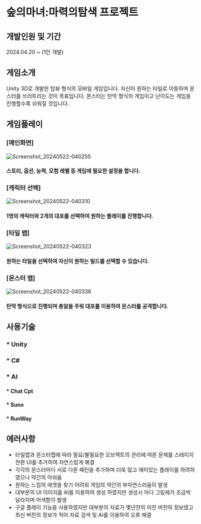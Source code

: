 # 숲의마녀:마력의탐색 프로젝트

## 개발인원 및 기간
2024.04.20 ~ (1인 개발)

## 게임소개
Unity 3D로 개발한 탑뷰 형식의 모바일 게임입니다.
자신이 원하는 타일로 이동하며 몬스터를 쓰러트리는 것이 목표입니다.
몬스터는 탄막 형식의 게임이고 난이도는 게임을 진행할수록 쉬워질 것입니다.

## 게임플레이
### [메인화면]
![Screenshot_20240522-040255](https://github.com/GyuHawn/ForestWitch-MagicSearch/assets/125939517/de85bfda-1677-4423-85be-83586bbb23bf)
#### 스토리, 옵션, 능력, 모험 레벨 등 게임에 필요한 설정을 합니다.

### [캐릭터 선택]
![Screenshot_20240522-040310](https://github.com/GyuHawn/ForestWitch-MagicSearch/assets/125939517/177d5c55-6c79-4449-86bd-4239d1d66fb1)
#### 1명의 캐릭터와 2개의 대포를 선택하여 원하는 플레이를 진행합니다.

### [타일 맵]
![Screenshot_20240522-040323](https://github.com/GyuHawn/ForestWitch-MagicSearch/assets/125939517/439302ee-716c-4623-9f19-e44d75a7631d)
#### 원하는 타일을 선택하여 자신이 원하는 빌드를 선택할 수 있습니다.

### [몬스터 맵]
![Screenshot_20240522-040336](https://github.com/GyuHawn/ForestWitch-MagicSearch/assets/125939517/ad38f6dd-9fdf-4598-8069-158bde36dedb)
#### 탄막 형식으로 진행되며 총알을 주워 대포를 이용하여 몬스터를 공격합니다.

## 사용기술
### * Unity
### * C#
### * AI
#### * Chat Cpt
#### * Suno
#### * RunWay

## 에러사항
* 타일맵과 몬스터맵에 따라 필요/불필요한 오브젝트의 관리에 따른 문제를 스테이지 전환 UI를 추가하여 자연스럽게 해결
* 각각의 몬스터마다 서로 다른 패턴을 추가하며 더욱 많고 재미있는 플레이를 하려하였으나 약간의 아쉬움
* 원하는 느낌의 에셋을 찾기 어려워 게임의 약간의 부자연스러움이 발생
* 대부분의 UI 이미지를 AI를 이용하여 생성 하였지만 생성시 마다 그림체가 조금씩 달라지며 어색함이 발생
* 구글 플레이 기능을 사용하였지만 대부분의 자료가 몇년전의 이전 버전의 정보였고 최신 버전의 정보가 적어 자료 검색 및 AI를 이용하여 오류 해결
